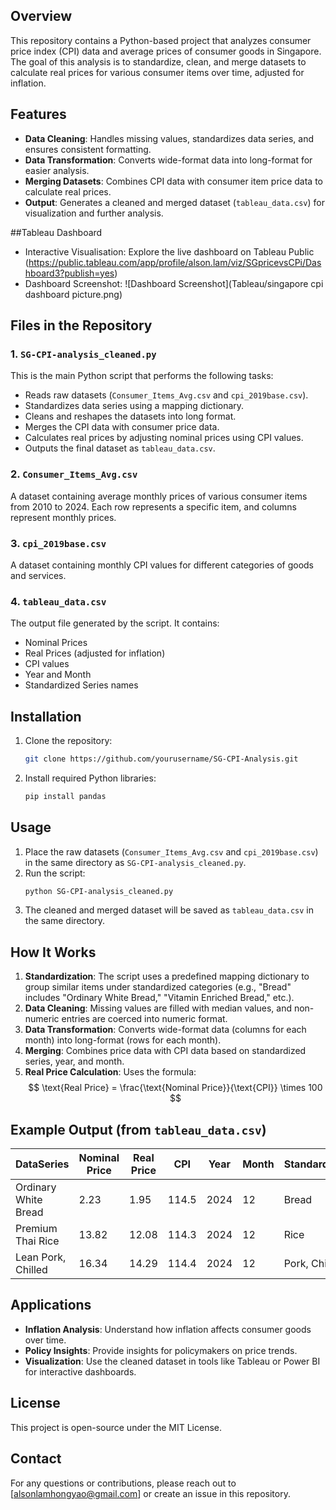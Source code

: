 
## Overview
This repository contains a Python-based project that analyzes consumer price index (CPI) data and average prices of consumer goods in Singapore. The goal of this analysis is to standardize, clean, and merge datasets to calculate real prices for various consumer items over time, adjusted for inflation.

## Features
- **Data Cleaning**: Handles missing values, standardizes data series, and ensures consistent formatting.
- **Data Transformation**: Converts wide-format data into long-format for easier analysis.
- **Merging Datasets**: Combines CPI data with consumer item price data to calculate real prices.
- **Output**: Generates a cleaned and merged dataset (`tableau_data.csv`) for visualization and further analysis.

##Tableau Dashboard
- Interactive Visualisation: Explore the live dashboard on Tableau Public (https://public.tableau.com/app/profile/alson.lam/viz/SGpricevsCPi/Dashboard3?publish=yes)
- Dashboard Screenshot: ![Dashboard Screenshot](Tableau/singapore cpi dashboard picture.png)

## Files in the Repository
### 1. `SG-CPI-analysis_cleaned.py`
This is the main Python script that performs the following tasks:
- Reads raw datasets (`Consumer_Items_Avg.csv` and `cpi_2019base.csv`).
- Standardizes data series using a mapping dictionary.
- Cleans and reshapes the datasets into long format.
- Merges the CPI data with consumer price data.
- Calculates real prices by adjusting nominal prices using CPI values.
- Outputs the final dataset as `tableau_data.csv`.

### 2. `Consumer_Items_Avg.csv`
A dataset containing average monthly prices of various consumer items from 2010 to 2024. Each row represents a specific item, and columns represent monthly prices.

### 3. `cpi_2019base.csv`
A dataset containing monthly CPI values for different categories of goods and services.

### 4. `tableau_data.csv`
The output file generated by the script. It contains:
- Nominal Prices
- Real Prices (adjusted for inflation)
- CPI values
- Year and Month
- Standardized Series names

## Installation
1. Clone the repository:
   ```bash
   git clone https://github.com/yourusername/SG-CPI-Analysis.git
   ```
2. Install required Python libraries:
   ```bash
   pip install pandas
   ```

## Usage
1. Place the raw datasets (`Consumer_Items_Avg.csv` and `cpi_2019base.csv`) in the same directory as `SG-CPI-analysis_cleaned.py`.
2. Run the script:
   ```bash
   python SG-CPI-analysis_cleaned.py
   ```
3. The cleaned and merged dataset will be saved as `tableau_data.csv` in the same directory.

## How It Works
1. **Standardization**: The script uses a predefined mapping dictionary to group similar items under standardized categories (e.g., "Bread" includes "Ordinary White Bread," "Vitamin Enriched Bread," etc.).
2. **Data Cleaning**: Missing values are filled with median values, and non-numeric entries are coerced into numeric format.
3. **Data Transformation**: Converts wide-format data (columns for each month) into long-format (rows for each month).
4. **Merging**: Combines price data with CPI data based on standardized series, year, and month.
5. **Real Price Calculation**: Uses the formula:
   $$
   \text{Real Price} = \frac{\text{Nominal Price}}{\text{CPI}} \times 100
   $$

## Example Output (from `tableau_data.csv`)
| DataSeries             | Nominal Price | Real Price | CPI    | Year | Month | StandardSeries |
|------------------------|---------------|------------|--------|------|-------|----------------|
| Ordinary White Bread   | 2.23          | 1.95       | 114.5  | 2024 | 12    | Bread          |
| Premium Thai Rice      | 13.82         | 12.08      | 114.3  | 2024 | 12    | Rice           |
| Lean Pork, Chilled     | 16.34         | 14.29      | 114.4  | 2024 | 12    | Pork, Chilled  |

## Applications
- **Inflation Analysis**: Understand how inflation affects consumer goods over time.
- **Policy Insights**: Provide insights for policymakers on price trends.
- **Visualization**: Use the cleaned dataset in tools like Tableau or Power BI for interactive dashboards.

## License
This project is open-source under the MIT License.

## Contact
For any questions or contributions, please reach out to [alsonlamhongyao@gmail.com] or create an issue in this repository.

